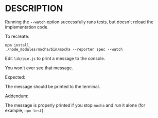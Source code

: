 DESCRIPTION
===========

Running the `--watch` option successfully runs tests, but doesn't reload the implementation code.

To recreate:

    npm install
    ./node_modules/mocha/bin/mocha --reporter spec --watch

Edit `lib/pie.js` to print a message to the console.

You won't ever see that message.

Expected:

The message should be printed to the terminal.

Addendum:

The message is properly printed if you stop `mocha` and run it alone (for example, `npm test`).
